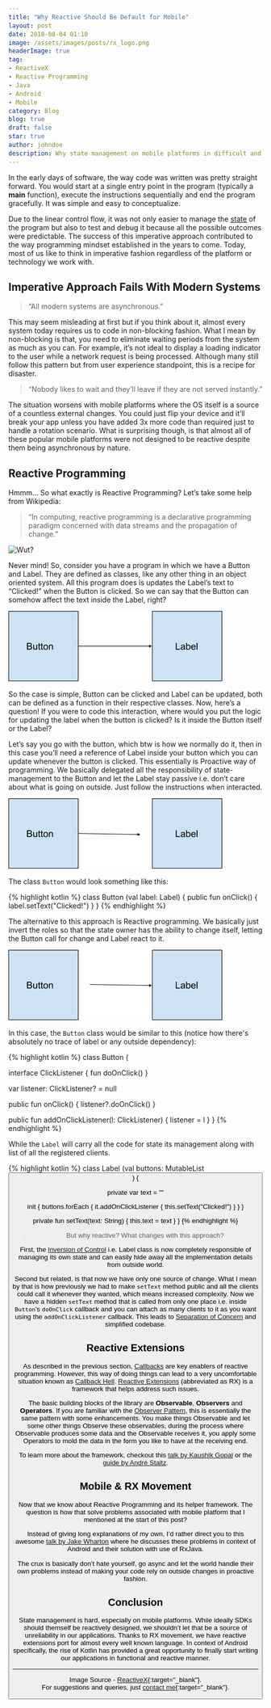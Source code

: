 ```yaml
---
title: "Why Reactive Should Be Default for Mobile"
layout: post
date: 2018-08-04 01:10
image: /assets/images/posts/rx_logo.png
headerImage: true
tag:
- ReactiveX
- Reactive Programming
- Java
- Android
- Mobile
category: Blog
blog: true
draft: false
star: true
author: johndoe
description: Why state management on mobile platforms in difficult and how reactive programming can solve some problems.
---
```


In the early days of software, the way code was written was pretty straight forward. You would start at a single entry point in the program (typically a **main** function), execute the instructions sequentially and end the program gracefully. It was simple and easy to conceptualize.

Due to the linear control flow, it was not only easier to manage the [state](https://en.wikipedia.org/wiki/State_(computer_science)) of the program but also to test and debug it because all the possible outcomes were predictable. The success of this imperative approach contributed to the way programming mindset established in the years to come. Today, most of us like to think in imperative fashion regardless of the platform or technology we work with.

## Imperative Approach Fails With Modern Systems

> “All modern systems are asynchronous.”

This may seem misleading at first but if you think about it, almost every system today requires us to code in non-blocking fashion. What I mean by non-blocking is that, you need to eliminate waiting periods from the system as much as you can. For example, it’s not ideal to display a loading indicator to the user while a network request is being processed. Although many still follow this pattern but from user experience standpoint, this is a recipe for disaster. 

> “Nobody likes to wait and they’ll leave if they are not served instantly.”

The situation worsens with mobile platforms where the OS itself is a source of a countless external changes. You could just flip your device and it’ll break your app unless you have added 3x more code than required just to handle a rotation scenario. What is surprising though, is that almost all of these popular mobile platforms were not designed to be reactive despite them being asynchronous by nature.

## Reactive Programming

Hmmm… So what exactly is Reactive Programming? Let’s take some help from Wikipedia:

> “In computing, reactive programming is a declarative programming paradigm concerned with data streams and the propagation of change.”


![Wut?](https://media.giphy.com/media/SqmkZ5IdwzTP2/giphy.gif#center)


Never mind! So, consider you have a program in which we have a Button and Label. They are defined as classes, like any other thing in an object oriented system. All this program does is updates the Label’s text to “Clicked!” when the Button is clicked. So we can say that the Button can somehow affect the text inside the Label, right?


![OO Relation](/assets/images/posts/relation.png#center)


So the case is simple, Button can be clicked and Label can be updated, both can be defined as a function in their respective classes. Now, here’s a question! If you were to code this interaction, where would you put the logic for updating the label when the button is clicked? Is it inside the Button itself or the Label?

Let’s say you go with the button, which btw is how we normally do it, then in this case you’ll need a reference of Label inside your button which you can update whenever the button is clicked. This essentially is Proactive way of programming. We basically delegated all the responsibility of state-management to the Button and let the Label stay passive i.e. don’t care about what is going on outside. Just follow the instructions when interacted.


![Proactive Relation](/assets/images/posts/proactive_relation.png#center)

The class `Button` would look something like this:


{% highlight kotlin %}
class Button (val label: Label) {
  public fun onClick() {
    label.setText("Clicked!")
  }
}
{% endhighlight %}


The alternative to this approach is Reactive programming. We basically just invert the roles so that the state owner has the ability to change itself, letting the Button call for change and Label react to it.


![Reactive Relation](/assets/images/posts/reactive_relation.png#center)

In this case, the `Button` class would be similar to this (notice how there's absolutely no trace of label or any outside dependency):


{% highlight kotlin %}
class Button {

  interface ClickListener {
    fun doOnClick()
  }

  var listener: ClickListener? = null

  public fun onClick() {
    listener?.doOnClick()
  }

  public fun addOnClickListener(l: ClickListener) {
    listener = l
  }
}
{% endhighlight %}


While the `Label` will carry all the code for state its management along with list of all the registered clients.

{% highlight kotlin %}
class Label (val buttons: MutableList<Button>) {

  private var text = ""

  init {
    buttons.forEach {
      it.addOnClickListener { 
        this.setText("Clicked!") 
      }
    }
  }

  private fun setText(text: String) {
    this.text = text
  }
}
{% endhighlight %}


> But why reactive? What changes with this approach?

First, the [Inversion of Control](https://en.wikipedia.org/wiki/Inversion_of_control) i.e. Label class is now completely responsible of managing its own state and can easily hide away all the implementation details from outside world.

Second but related, is that now we have only one source of change. What I mean by that is how previously we had to make `setText` method public and all the clients could call it whenever they wanted, which means increased complexity. Now we have a hidden `setText` method that is called from only one place i.e. inside `Button`'s `doOnClick` callback and you can attach as many clients to it as you want using the `addOnClickListener` callback. This leads to [Separation of Concern](https://en.wikipedia.org/wiki/Separation_of_concerns) and simplified codebase.

## Reactive Extensions

As described in the previous section, [Callbacks](https://en.wikipedia.org/wiki/Callback_(computer_programming)) are key enablers of reactive programming. However, this way of doing things can lead to a very uncomfortable situation known as [Callback Hell](https://stackoverflow.com/.../what-is-callback-hell-and-how-and-why-rx-solves-it). [Reactive Extensions](reactivex.io/) (abbreviated as RX) is a framework that helps address such issues.

The basic building blocks of the library are **Observable**, **Observers** and **Operators**. If you are familiar with the [Observer Pattern](https://en.wikipedia.org/wiki/Observer_pattern), this is essentially the same pattern with some enhancements. You make things Observable and let some other things Observe these observables, during the process where Observable produces some data and the Observable receives it, you apply some Operators to mold the data in the form you like to have at the receiving end.

To learn more about the framework, checkout this [talk by Kaushik Gopal](https://www.youtube.com/watch?v=k3D0cWyNno4&t=1s) or the [guide by André Staltz](https://gist.github.com/staltz/868e7e9bc2a7b8c1f754).

## Mobile & RX Movement

Now that we know about Reactive Programming and its helper framework. The question is how that solve problems associated with mobile platform that I mentioned at the start of this post?

Instead of giving long explanations of my own, I’d rather direct you to this awesome [talk by Jake Wharton](https://www.youtube.com/watch?v=0IKHxjkgop4&t=2179s) where he discusses these problems in context of Android and their solution with use of RxJava.

The crux is basically don’t hate yourself, go async and let the world handle their own problems instead of making your code rely on outside changes in proactive fashion.

## Conclusion

State management is hard, especially on mobile platforms. While ideally SDKs should themself be reactively designed, we shouldn’t let that be a source of unreliability in our applications. Thanks to RX movement, we have reactive extensions port for almost every well known language. In context of Android specifically, the rise of Kotlin has provided a great opportunity to finally start writing our applications in functional and reactive manner.

---

Image Source - [ReactiveX](http://reactivex.io/){:target="_blank"}.<br />
For suggestions and queries, just [contact me](http://linkedin.com/in/xuhaibahmad){:target="_blank"}.
